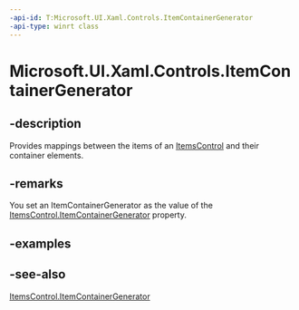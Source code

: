 ```yaml
---
-api-id: T:Microsoft.UI.Xaml.Controls.ItemContainerGenerator
-api-type: winrt class
---
```


<!-- Class syntax.
public class ItemContainerGenerator : Windows.UI.Xaml.Controls.IItemContainerGenerator
-->

# Microsoft.UI.Xaml.Controls.ItemContainerGenerator

## -description
Provides mappings between the items of an [ItemsControl](itemscontrol.md) and their container elements.

## -remarks
You set an ItemContainerGenerator as the value of the [ItemsControl.ItemContainerGenerator](itemscontrol_itemcontainergenerator.md) property.

## -examples

## -see-also
[ItemsControl.ItemContainerGenerator](itemscontrol_itemcontainergenerator.md)
